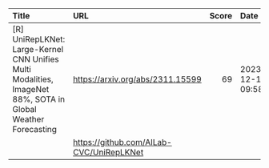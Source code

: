 | Title                                                                                                        | URL                                      |   Score | Date                |
|:-------------------------------------------------------------------------------------------------------------|:-----------------------------------------|--------:|:--------------------|
| [R] UniRepLKNet: Large-Kernel CNN Unifies Multi Modalities, ImageNet 88%, SOTA in Global Weather Forecasting | https://arxiv.org/abs/2311.15599         |      69 | 2023-12-12 09:58:47 |
|                                                                                                              | https://github.com/AILab-CVC/UniRepLKNet |         |                     |